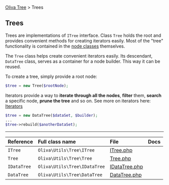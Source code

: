 [Oliva Tree](docs.md) > Trees

## Trees

Trees are implementations of `ITree` interface. Class `Tree` holds the root and provides convenient methods for creating iterators easily. Most of the "tree" functionality is contained in the [node classes](nodes.md) themselves.

The `Tree` class helps create convenient iterators easily. Its descendant, `DataTree` class, serves as a container for a node builder. This way it can be reused.

To create a tree, simply provide a root node:
```php
$tree = new Tree($rootNode);
```
Iterators provide a way to **iterate through all the nodes**, **filter** them, **search** a specific node, **prune the tree** and so on. See more on iterators here: [Iterators](iterators.md)


```php
$tree = new DataTree($dataSet, $builder);
...
$tree->rebuild($anotherDataSet);
```

----
|Reference|Full class name|File|Docs|
|:---|:---|:---|:---|
|`ITree` | `Oliva\Utils\Tree\ITree` | [ITree.php](../src/ITree.php) ||
|`Tree` | `Oliva\Utils\Tree\Tree` | [Tree.php](../src/Tree.php) ||
|`IDataTree` | `Oliva\Utils\Tree\IDataTree` | [IDataTree.php](../src/IDataTree.php) ||
|`DataTree` | `Oliva\Utils\Tree\DataTree` | [DataTree.php](../src/DataTree.php) ||

